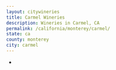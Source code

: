 ```yaml
---
layout: citywineries
title: Carmel Wineries
description: Wineries in Carmel, CA
permalink: /california/monterey/carmel/
state: ca
county: monterey
city: carmel
---
```

-

